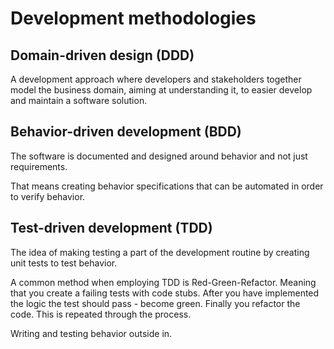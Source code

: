 
# Development methodologies

## Domain-driven design (DDD)

A development approach where developers and stakeholders together model the business domain, aiming at understanding it, to easier develop and maintain a software solution.

## Behavior-driven development (BDD)

The software is documented and designed around behavior and not just requirements.

That means creating behavior specifications that can be automated in order to verify behavior.

## Test-driven development (TDD)

The idea of making testing a part of the development routine by creating unit tests to test behavior.

A common method when employing TDD is Red-Green-Refactor. Meaning that you create a failing tests with code stubs. After you have implemented the logic the test should pass - become green. Finally you refactor the code. This is repeated through the process.

Writing and testing behavior outside in.